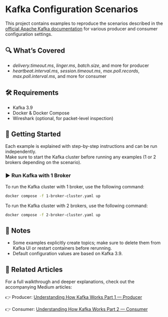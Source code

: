 # Kafka Configuration Scenarios

This project contains examples to reproduce the scenarios described in the [official Apache Kafka documentation](https://kafka.apache.org/39/documentation.html) for various producer and consumer configuration settings.

## 🔍 What’s Covered

- *delivery.timeout.ms*, *linger.ms*, *batch.size*, and more for producer
- *heartbeat.interval.ms*, *session.timeout.ms*, *max.poll.records*, *max.poll.interval.ms*, and more for consumer

## 🛠️ Requirements

- Kafka 3.9  
- Docker & Docker Compose  
- Wireshark (optional, for packet-level inspection)

## 🚀 Getting Started

Each example is explained with step-by-step instructions and can be run independently.  
Make sure to start the Kafka cluster before running any examples (1 or 2 brokers depending on the scenario).

### ▶️ Run Kafka with 1 Broker

To run the Kafka cluster with 1 broker, use the following command:

```bash
docker compose -f 1-broker-cluster.yaml up
```

To run the Kafka cluster with 2 brokers, use the following command:

```bash
docker compose -f 2-broker-cluster.yaml up
```

## 📌 Notes

- Some examples explicitly create topics; make sure to delete them from Kafka UI or restart containers before rerunning.
- Default configuration values are based on Kafka 3.9.

## 📝 Related Articles

For a full walkthrough and deeper explanations, check out the accompanying Medium articles:

👉 Producer: [Understanding How Kafka Works Part 1 — Producer](https://medium.com/@alihmzyv/apache-kafka-producer-experiments-network-analysis-db972917bc2c)

👉 Consumer: [Understanding How Kafka Works Part 2 — Consumer](https://medium.com/@alihmzyv/understanding-how-kafka-works-part-2-consumer-c8fc304715aa)
